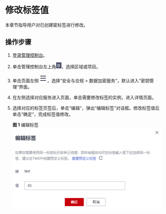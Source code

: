 # 修改标签值<a name="dew_01_0319"></a>

本章节指导用户对已创建密标签进行修改。

## 操作步骤<a name="section183224583154"></a>

1.  [登录管理控制台](https://console.huaweicloud.com)。
2.  单击管理控制台左上角![](figures/icon_region-28.png)，选择区域或项目。
3.  单击页面左侧![](figures/icon-servicelist-29.png)，选择“安全与合规  \>  数据加密服务“，默认进入“密钥管理“界面。
4.  在左侧选择对应服务进入页面，单击需要修改标签的实例，进入详情页面。
5.  选择对应的标签页签后，单击“编辑“，弹出“编辑标签“对话框。修改标签值后单击“确定“，完成标签值修改。

    **图 1**  编辑标签<a name="fig101301534101519"></a>  
    ![](figures/编辑标签.png "编辑标签")

